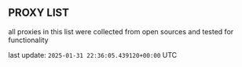## PROXY LIST

all proxies in this list were collected from open sources and tested for functionality

last update: `2025-01-31 22:36:05.439120+00:00` UTC